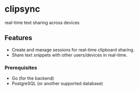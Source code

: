 # clipsync
  real-time text sharing across devices

## Features

- Create and manage sessions for real-time clipboard sharing.
- Share text snippets with other users/devices in real-time.

### Prerequisites

- Go (for the backend)
- PostgreSQL (or another supported database)
